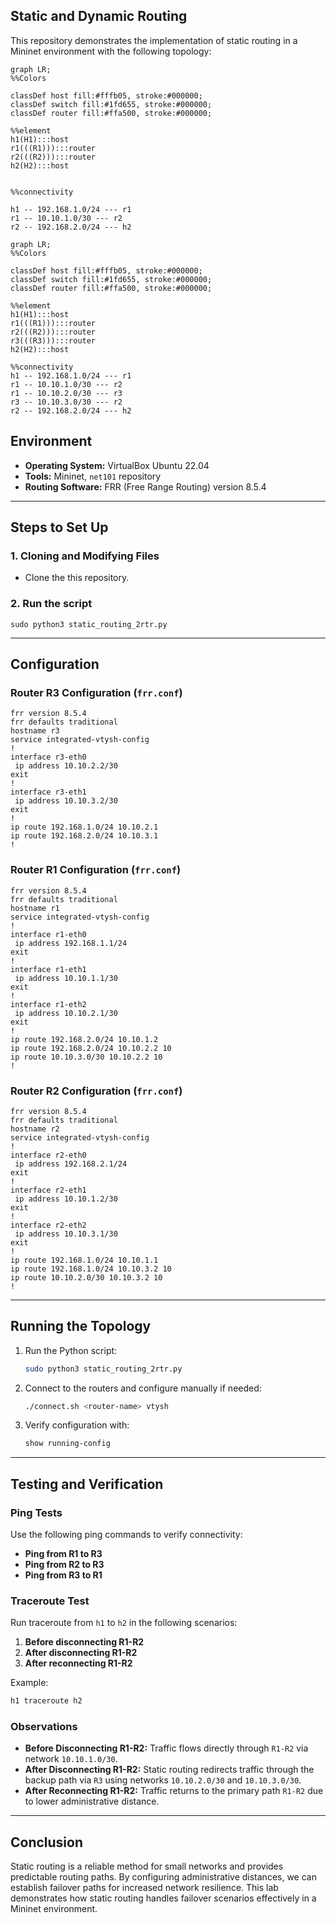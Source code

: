## Static and Dynamic Routing
This repository demonstrates the implementation of static routing in a Mininet environment with the following topology:
```mermaid
graph LR;
%%Colors

classDef host fill:#fffb05, stroke:#000000;
classDef switch fill:#1fd655, stroke:#000000;
classDef router fill:#ffa500, stroke:#000000;

%%element
h1(H1):::host
r1(((R1))):::router
r2(((R2))):::router
h2(H2):::host


%%connectivity

h1 -- 192.168.1.0/24 --- r1
r1 -- 10.10.1.0/30 --- r2
r2 -- 192.168.2.0/24 --- h2

```

```mermaid
graph LR;
%%Colors

classDef host fill:#fffb05, stroke:#000000;
classDef switch fill:#1fd655, stroke:#000000;
classDef router fill:#ffa500, stroke:#000000;

%%element
h1(H1):::host
r1(((R1))):::router
r2(((R2))):::router
r3(((R3))):::router
h2(H2):::host

%%connectivity
h1 -- 192.168.1.0/24 --- r1
r1 -- 10.10.1.0/30 --- r2
r1 -- 10.10.2.0/30 --- r3
r3 -- 10.10.3.0/30 --- r2
r2 -- 192.168.2.0/24 --- h2

```

## Environment

- **Operating System:** VirtualBox Ubuntu 22.04
- **Tools:** Mininet, `net101` repository
- **Routing Software:** FRR (Free Range Routing) version 8.5.4

---

## Steps to Set Up

### 1. Cloning and Modifying Files
- Clone the this repository.
### 2. Run the script
```
sudo python3 static_routing_2rtr.py
```

---

## Configuration

### Router R3 Configuration (`frr.conf`)
```plaintext
frr version 8.5.4
frr defaults traditional
hostname r3
service integrated-vtysh-config
!
interface r3-eth0
 ip address 10.10.2.2/30
exit
!
interface r3-eth1
 ip address 10.10.3.2/30
exit
!
ip route 192.168.1.0/24 10.10.2.1
ip route 192.168.2.0/24 10.10.3.1
!
```

### Router R1 Configuration (`frr.conf`)
```plaintext
frr version 8.5.4
frr defaults traditional
hostname r1
service integrated-vtysh-config
!
interface r1-eth0
 ip address 192.168.1.1/24
exit
!
interface r1-eth1
 ip address 10.10.1.1/30
exit
!
interface r1-eth2
 ip address 10.10.2.1/30
exit
!
ip route 192.168.2.0/24 10.10.1.2
ip route 192.168.2.0/24 10.10.2.2 10
ip route 10.10.3.0/30 10.10.2.2 10
!
```

### Router R2 Configuration (`frr.conf`)
```plaintext
frr version 8.5.4
frr defaults traditional
hostname r2
service integrated-vtysh-config
!
interface r2-eth0
 ip address 192.168.2.1/24
exit
!
interface r2-eth1
 ip address 10.10.1.2/30
exit
!
interface r2-eth2
 ip address 10.10.3.1/30
exit
!
ip route 192.168.1.0/24 10.10.1.1
ip route 192.168.1.0/24 10.10.3.2 10
ip route 10.10.2.0/30 10.10.3.2 10
!
```

---

## Running the Topology

1. Run the Python script:
   ```bash
   sudo python3 static_routing_2rtr.py
   ```

2. Connect to the routers and configure manually if needed:
   ```bash
   ./connect.sh <router-name> vtysh
   ```

3. Verify configuration with:
   ```bash
   show running-config
   ```

---

## Testing and Verification

### Ping Tests
Use the following ping commands to verify connectivity:
- **Ping from R1 to R3**
- **Ping from R2 to R3**
- **Ping from R3 to R1**

### Traceroute Test
Run traceroute from `h1` to `h2` in the following scenarios:
1. **Before disconnecting R1-R2**
2. **After disconnecting R1-R2**
3. **After reconnecting R1-R2**

Example:
```bash
h1 traceroute h2
```

### Observations
- **Before Disconnecting R1-R2:** Traffic flows directly through `R1-R2` via network `10.10.1.0/30`.
- **After Disconnecting R1-R2:** Static routing redirects traffic through the backup path via `R3` using networks `10.10.2.0/30` and `10.10.3.0/30`.
- **After Reconnecting R1-R2:** Traffic returns to the primary path `R1-R2` due to lower administrative distance.

---

## Conclusion
Static routing is a reliable method for small networks and provides predictable routing paths. By configuring administrative distances, we can establish failover paths for increased network resilience. This lab demonstrates how static routing handles failover scenarios effectively in a Mininet environment.
